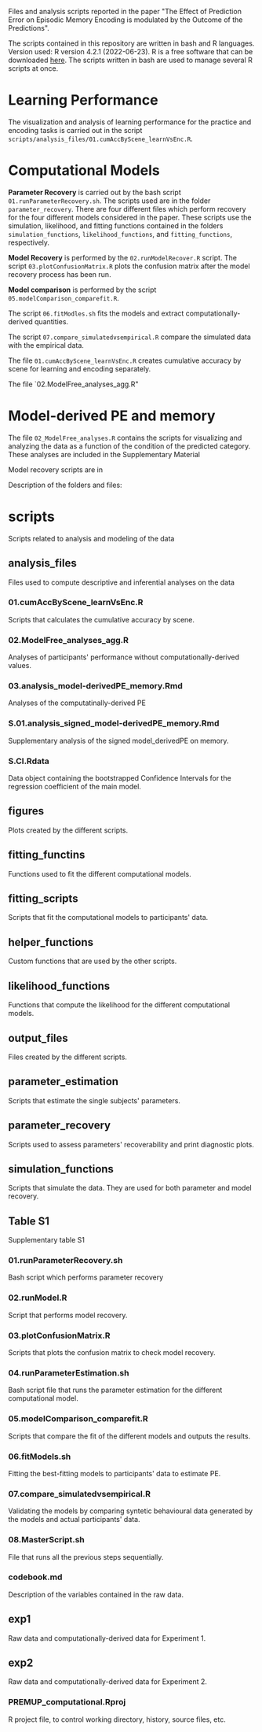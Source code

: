 Files and analysis scripts reported in the paper "The Effect of Prediction Error on Episodic Memory
Encoding is modulated by the Outcome of the Predictions". 

The scripts contained in this repository are written in bash and R languages. 
Version used: R version 4.2.1 (2022-06-23).
R is a free software that can be downloaded [here](https://cran.r-project.org/). 
The scripts written in bash are used to manage several R scripts at once. 

# Learning Performance
The visualization and analysis of learning performance for the practice and encoding tasks is carried out in the script `scripts/analysis_files/01.cumAccByScene_learnVsEnc.R`. 

# Computational Models
**Parameter Recovery** is carried out by the bash script `01.runParameterRecovery.sh`. The scripts used are in the folder `parameter_recovery`. 
There are four different files which perform recovery for the four different models considered in the paper. 
These scripts use the simulation, likelihood, and fitting functions contained in the folders `simulation_functions`, `likelihood_functions`, and `fitting_functions`, respectively. 

**Model Recovery** is performed by the `02.runModelRecover.R` script. 
The script `03.plotConfusionMatrix.R` plots the confusion matrix after the model recovery process has been run. 

**Model comparison** is performed by the script `05.modelComparison_comparefit.R`. 

The script `06.fitModles.sh` fits the models and extract computationally-derived quantities. 

The script `07.compare_simulatedvsempirical.R` compare the simulated data with the empirical data.  

The file `01.cumAccByScene_learnVsEnc.R` creates cumulative accuracy
by scene for learning and encoding separately. 

The file `02.ModelFree_analyses_agg.R"

# Model-derived PE and memory
The file `02_ModelFree_analyses.R` contains the scripts for visualizing and analyzing the data as a function of the condition of the predicted category. These analyses are included in the Supplementary Material


Model recovery scripts are in 

Description of the folders and files:
# scripts
Scripts related to analysis and modeling of the data
## analysis_files
Files used to compute descriptive and inferential analyses on the data
### 01.cumAccByScene_learnVsEnc.R
Scripts that calculates the cumulative accuracy by scene.
### 02.ModelFree_analyses_agg.R
Analyses of participants' performance without computationally-derived values. 
### 03.analysis_model-derivedPE_memory.Rmd
Analyses of the computatinally-derived PE
### S.01.analysis_signed_model-derivedPE_memory.Rmd
Supplementary analysis of the signed model_derivedPE on memory. 
### S.CI.Rdata
Data object containing the bootstrapped Confidence Intervals for the regression coefficient of the main model. 
## figures
Plots created by the different scripts. 
## fitting_functins
Functions used to fit the different computational models. 
## fitting_scripts
Scripts that fit the computational models to participants' data. 
## helper_functions
Custom functions that are used by the other scripts. 
## likelihood_functions
Functions that compute the likelihood for the different computational models. 
## output_files
Files created by the different scripts. 
## parameter_estimation
Scripts that estimate the single subjects' parameters. 
## parameter_recovery
Scripts used to assess parameters' recoverability and print diagnostic plots. 
## simulation_functions
Scripts that simulate the data. They are used for both parameter and model recovery. 
## Table S1
Supplementary table S1
### 01.runParameterRecovery.sh
Bash script which performs parameter recovery
### 02.runModel.R
Script that performs model recovery. 
### 03.plotConfusionMatrix.R
Scripts that plots the confusion matrix to check model recovery. 
### 04.runParameterEstimation.sh
Bash script file that runs the parameter estimation for the different computational model. 
### 05.modelComparison_comparefit.R
Scripts that compare the fit of the different models and outputs the results.
### 06.fitModels.sh
Fitting the best-fitting models to participants' data to estimate PE. 
### 07.compare_simulatedvsempirical.R
Validating the models by comparing syntetic behavioural data generated by the models and actual participants' data. 
### 08.MasterScript.sh
File that runs all the previous steps sequentially. 
### codebook.md
Description of the variables contained in the raw data. 
## exp1
Raw data and computationally-derived data for Experiment 1. 
## exp2
Raw data and computationally-derived data for Experiment 2. 
### PREMUP_computational.Rproj
R project file, to control working directory, history, source files, etc. 



